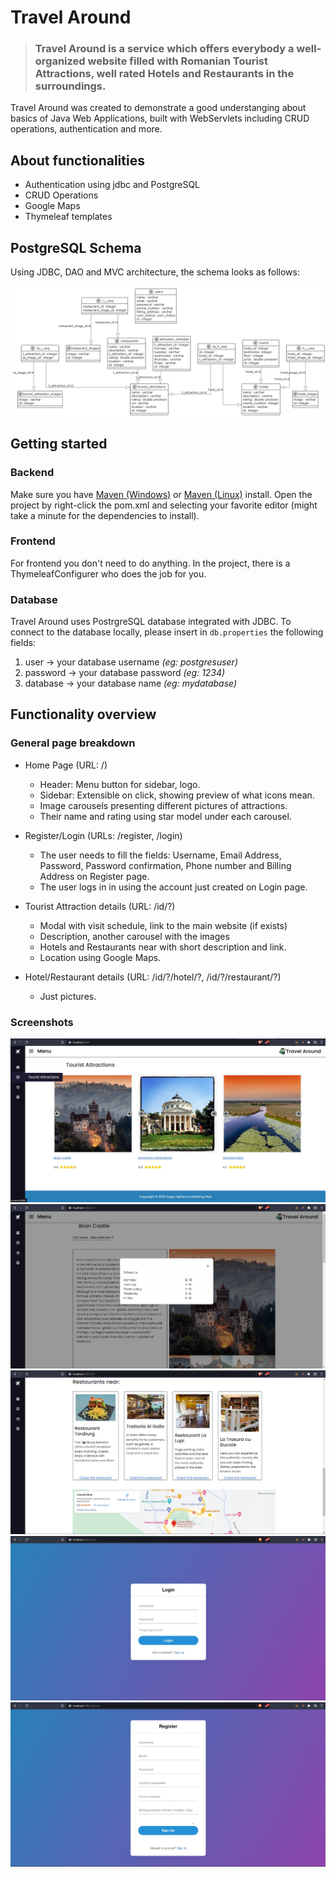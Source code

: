 # Travel Around

> ### Travel Around is a service which offers everybody a well-organized website filled with Romanian Tourist Attractions, well rated Hotels and Restaurants in the surroundings.
Travel Around was created to demonstrate a good understanging about basics of Java Web Applications, built with WebServlets including CRUD operations, authentication and more.

## About functionalities
- Authentication using jdbc and PostgreSQL
- CRUD Operations
- Google Maps
- Thymeleaf templates

## PostgreSQL Schema
Using JDBC, DAO and MVC architecture, the schema looks as follows:

![schema](./Pictures/schema.png)

## Getting started
### Backend
Make sure you have [Maven (Windows)](https://www.educba.com/install-maven/) or [Maven (Linux)](https://www.journaldev.com/33588/install-maven-linux-ubuntu) install.
Open the project by right-click the pom.xml and selecting your favorite editor (might take a minute for the dependencies to install).

### Frontend
For frontend you don't need to do anything. In the project, there is a ThymeleafConfigurer who does the job for you.

### Database
Travel Around uses PostrgreSQL database integrated with JDBC. To connect to the database locally, please insert in `db.properties` the following fields:
1. user -> your database username *(eg: postgresuser)*
2. password -> your database password *(eg: 1234)*
3. database -> your database name *(eg: mydatabase)*

## Functionality overview
### General page breakdown
- Home Page (URL: /)
	- Header: Menu button for sidebar, logo.
	- Sidebar: Extensible on click, showing preview of what icons mean.
	- Image carousels presenting different pictures of attractions.
	- Their name and rating using star model under each carousel.

- Register/Login (URLs: /register, /login)
	- The user needs to fill the fields: Username, Email Address, Password, Password confirmation, Phone number and Billing Address on Register page.
	- The user logs in in using the account just created on Login page.

- Tourist Attraction details (URL: /id/?)
	- Modal with visit schedule, link to the main website (if exists)
	- Description, another carousel with the images
	- Hotels and Restaurants near with short description and link.
	- Location using Google Maps.

- Hotel/Restaurant details (URL: /id/?/hotel/?, /id/?/restaurant/?)
	- Just pictures.

### Screenshots
![attractions](./Pictures/attractions.jpg)
![bran1](./Pictures/bran1.jpg)
![bran3](./Pictures/bran3.jpg)
![login](./Pictures/login.jpg)
![register](./Pictures/register.jpg)
